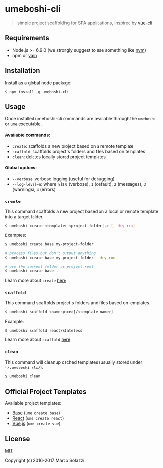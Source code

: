 # umeboshi-cli

> simple project scaffolding for SPA applications, inspired by [vue-cli](https://github.com/vuejs/vue-cli)

## Requirements

* Node.js >= 6.9.0 (we strongly suggest to use something like [nvm](https://github.com/creationix/nvm))
* npm or [yarn](https://yarnpkg.com/lang/en/)

## Installation

Install as a global node package:

```
$ npm install -g umeboshi-cli
```

## Usage

Once installed umeboshi-cli commands are available through the `umeboshi` or `ume` executable.

#### Available commands:

* `create`: scaffolds a new project based on a remote template
* `scaffold`: scaffolds project's folders and files based on templates
* `clean`: deletes locally stored project templates

#### Global options:

* `--verbose`: verbose logging (useful for debugging)
* `--log-level=n`: where `n` is `0` (verbose), `1` (default), `2` (messages), `3` (warnings), `4` (errors)

### `create`

This command scaffolds a new project based on a local or remote template into a target folder.

```sh
$ umeboshi create <template> <project-folder|.> [--dry-run]
```

Examples:

```sh
$ umeboshi create base my-project-folder

# process files but don't output anything
$ umeboshi create base my-project-folder --dry-run

# use the current folder as project root
$ umeboshi create base .
```

Learn more about `create` [here](docs/create.md)

### `scaffold`

This command scaffolds project's folders and files based on templates.

```sh
$ umeboshi scaffold <namespace>[/<template-name>]
```

Example:

```sh
$ umeboshi scaffold react/stateless
```

Learn more about `scaffold` [here](docs/scaffold.md)

### `clean`

This command will cleanup cached templates (usually stored under `~/.umeboshi-cli/`).

```sh
$ umeboshi clean
```

## Official Project Templates

Available project templates:

* [Base](https://github.com/dwightjack/umeboshi-template-base) (`ume create base`)
* [React](https://github.com/dwightjack/umeboshi-template-react) (`ume create react`)
* [Vue.js](https://github.com/dwightjack/umeboshi-template-vue) (`ume create vue`)

## License

[MIT](http://opensource.org/licenses/MIT)

Copyright (c) 2016-2017 Marco Solazzi